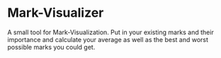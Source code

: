# Mark-Visualizer

A small tool for Mark-Visualization. Put in your existing marks and their importance and calculate your average as well as the best and worst possible marks you could get.
